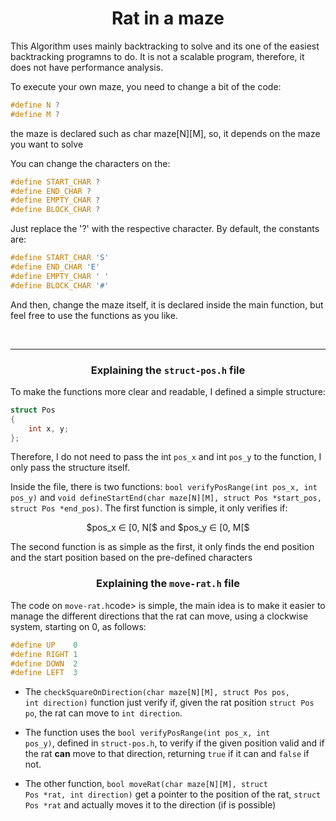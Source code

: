 <h1 align="center">Rat in a maze</h1>

This Algorithm uses mainly backtracking to solve and its one of the easiest backtracking programns to do.
It is not a scalable program, therefore, it does not have performance analysis.

To execute your own maze, you need to change a bit of the code:

```cpp
#define N ?
#define M ?
```

the maze is declared such as char maze[N][M], so, it depends on the maze you want to solve

You can change the characters on the:

```cxx
#define START_CHAR ?
#define END_CHAR ?
#define EMPTY_CHAR ?
#define BLOCK_CHAR ?
```

Just replace the '?' with the respective character. By default, the constants are:

```cxx
#define START_CHAR 'S'
#define END_CHAR 'E'
#define EMPTY_CHAR ' '
#define BLOCK_CHAR '#'
```

And then, change the maze itself, it is declared inside the main function, but feel free to use the functions as you like.

<br/>
<hr>
<h3 align="center">Explaining the <code>struct-pos.h</code> file</h3>

To make the functions more clear and readable, I defined a simple structure:

```cxx
struct Pos 
{
    int x, y;	
};
```

Therefore, I do not need to pass the int `pos_x` and int `pos_y` to the function, I only pass the structure itself.

Inside the file, there is two functions: `bool verifyPosRange(int pos_x, int pos_y)` and `void defineStartEnd(char maze[N][M], struct Pos *start_pos, struct Pos *end_pos)`. The first function is simple, it only verifies if: 

<p align="center"> $pos_x ∈ [0, N[$ and $pos_y ∈ [0, M[$</p>

The second function is as simple as the first, it only finds the end position and the start position based on the pre-defined characters

<h3 align="center">Explaining the <code>move-rat.h</code> file</h3>

<p>The code on <code>move-rat.h</code>code> is simple, the main idea is to make it easier to manage the different directions that the rat can move, using a clockwise system, starting on 0, as follows: </p>

```cxx
#define	UP    0
#define	RIGHT 1
#define	DOWN  2
#define	LEFT  3
```

- The <code>checkSquareOnDirection(char maze[N][M], struct Pos pos, int direction)</code> function just verify if, given the rat position <code>struct Pos po</code>, the rat can move to ```int direction```.

- The function uses the <code>bool verifyPosRange(int pos_x, int pos_y)</code>, defined in <code>struct-pos.h</code>, to verify if the given position valid and if the rat <b>can</b> move to that direction, returning <code>true</code> if it can and <code>false</code> if not.

- The other function, <code>bool moveRat(char maze[N][M], struct Pos *rat, int direction)</code> get a pointer to the position of the rat, <code>struct Pos *rat</code> and actually moves it to the direction (if is possible)
